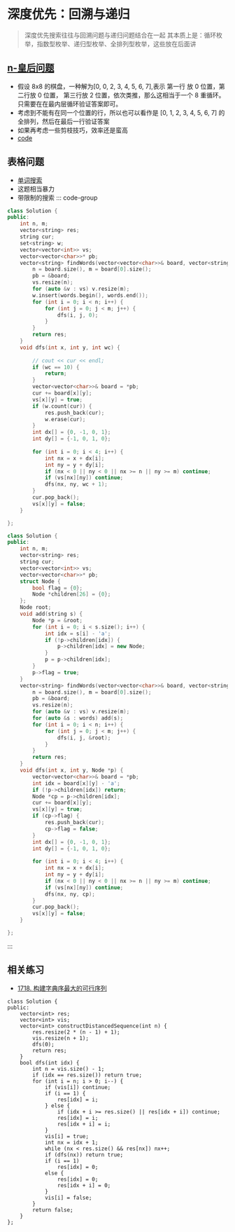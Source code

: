 # 深度优先：回溯与递归
> 深度优先搜索往往与回溯问题与递归问题结合在一起
> 其本质上是：循环枚举，指数型枚举、递归型枚举、全排列型枚举，这些放在后面讲

## [n-皇后问题](https://www.acwing.com/problem/content/845/)
* 假设 8x8 的棋盘，一种解为[0, 0, 2, 3, 4, 5, 6, 7],表示 第一行 放 0 位置，第二行放 0 位置， 第三行放 2 位置，依次类推，那么这相当于一个 8 重循环。只需要在在最内层循环验证答案即可。
* 考虑到不能有在同一个位置的行，所以也可以看作是 [0, 1, 2, 3, 4, 5, 6, 7] 的全排列，然后在最后一行验证答案
* 如果再考虑一些剪枝技巧，效率还是蛮高
* [code](../acwing/acwing.843.md)

## 表格问题
* [单词搜索](https://leetcode.cn/problems/word-search-ii/description/?envType=study-plan-v2&envId=top-interview-150)
* 这题相当暴力
* 带限制的搜索
::: code-group
```c++ [暴力]
class Solution {
public:
    int n, m;
    vector<string> res;
    string cur;
    set<string> w;
    vector<vector<int>> vs;
    vector<vector<char>>* pb;
    vector<string> findWords(vector<vector<char>>& board, vector<string>& words) {
        n = board.size(), m = board[0].size();
        pb = &board;
        vs.resize(n);
        for (auto &v : vs) v.resize(m);
        w.insert(words.begin(), words.end());
        for (int i = 0; i < n; i++) {
            for (int j = 0; j < m; j++) {
                dfs(i, j, 0);
            }
        }
        return res;
    }
    void dfs(int x, int y, int wc) {
        
        // cout << cur << endl;
        if (wc == 10) {
            return;
        }
        vector<vector<char>>& board = *pb;
        cur += board[x][y];
        vs[x][y] = true;
        if (w.count(cur)) {
            res.push_back(cur);
            w.erase(cur);
        }
        int dx[] = {0, -1, 0, 1};
        int dy[] = {-1, 0, 1, 0};
        
        for (int i = 0; i < 4; i++) {
            int nx = x + dx[i];
            int ny = y + dy[i];
            if (nx < 0 || ny < 0 || nx >= n || ny >= m) continue;
            if (vs[nx][ny]) continue;
            dfs(nx, ny, wc + 1);
        }
        cur.pop_back();
        vs[x][y] = false;
    }

};
```
```c++ [trie 树]
class Solution {
public:
    int n, m;
    vector<string> res;
    string cur;
    vector<vector<int>> vs;
    vector<vector<char>>* pb;
    struct Node {
        bool flag = {0};
        Node *children[26] = {0};
    };
    Node root;
    void add(string s) {
        Node *p = &root;
        for (int i = 0; i < s.size(); i++) {
            int idx = s[i] - 'a';
            if (!p->children[idx]) {
                p->children[idx] = new Node;
            }
            p = p->children[idx];
        }
        p->flag = true;
    }
    vector<string> findWords(vector<vector<char>>& board, vector<string>& words) {
        n = board.size(), m = board[0].size();
        pb = &board;
        vs.resize(n);
        for (auto &v : vs) v.resize(m);
        for (auto &s : words) add(s);
        for (int i = 0; i < n; i++) {
            for (int j = 0; j < m; j++) {
                dfs(i, j, &root);
            }
        }
        return res;
    }
    void dfs(int x, int y, Node *p) {
        vector<vector<char>>& board = *pb;
        int idx = board[x][y] - 'a';
        if (!p->children[idx]) return;
        Node *cp = p->children[idx];
        cur += board[x][y];
        vs[x][y] = true;
        if (cp->flag) {
            res.push_back(cur);
            cp->flag = false;
        }
        int dx[] = {0, -1, 0, 1};
        int dy[] = {-1, 0, 1, 0};
        
        for (int i = 0; i < 4; i++) {
            int nx = x + dx[i];
            int ny = y + dy[i];
            if (nx < 0 || ny < 0 || nx >= n || ny >= m) continue;
            if (vs[nx][ny]) continue;
            dfs(nx, ny, cp);
        }
        cur.pop_back();
        vs[x][y] = false;
    }

};
```

:::



## 相关练习

* [1718. 构建字典序最大的可行序列](https://leetcode.cn/problems/construct-the-lexicographically-largest-valid-sequence/description/)
```
class Solution {
public:
    vector<int> res;
    vector<int> vis;
    vector<int> constructDistancedSequence(int n) {
        res.resize(2 * (n - 1) + 1);
        vis.resize(n + 1);
        dfs(0);
        return res;
    }
    bool dfs(int idx) {
        int n = vis.size() - 1;
        if (idx == res.size()) return true;
        for (int i = n; i > 0; i--) {
            if (vis[i]) continue;
            if (i == 1) {
                res[idx] = i;
            } else {
                if (idx + i >= res.size() || res[idx + i]) continue;
                res[idx] = i;
                res[idx + i] = i;
            }
            vis[i] = true;
            int nx = idx + 1;
            while (nx < res.size() && res[nx]) nx++;
            if (dfs(nx)) return true;
            if (i == 1)
                res[idx] = 0;
            else {
                res[idx] = 0;
                res[idx + i] = 0;
            }
            vis[i] = false;
        }
        return false;
    }
};

```